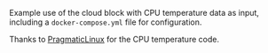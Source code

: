 Example use of the cloud block with CPU temperature data as input, including a `docker-compose.yml` file for configuration.

Thanks to [PragmaticLinux](https://www.pragmaticlinux.com/2020/06/check-the-raspberry-pi-cpu-temperature/) for the CPU temperature code.